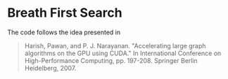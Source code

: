 # Breath First Search

The code follows the idea presented in

> Harish, Pawan, and P. J. Narayanan. "Accelerating large graph algorithms on the GPU using CUDA." In International Conference on High-Performance Computing, pp. 197-208. Springer Berlin Heidelberg, 2007.
